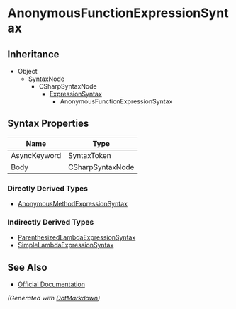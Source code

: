 # AnonymousFunctionExpressionSyntax

## Inheritance

* Object
  * SyntaxNode
    * CSharpSyntaxNode
      * [ExpressionSyntax](ExpressionSyntax.md)
        * AnonymousFunctionExpressionSyntax

## Syntax Properties

| Name         | Type             |
| ------------ | ---------------- |
| AsyncKeyword | SyntaxToken      |
| Body         | CSharpSyntaxNode |

### Directly Derived Types

* [AnonymousMethodExpressionSyntax](AnonymousMethodExpressionSyntax.md)

### Indirectly Derived Types

* [ParenthesizedLambdaExpressionSyntax](ParenthesizedLambdaExpressionSyntax.md)
* [SimpleLambdaExpressionSyntax](SimpleLambdaExpressionSyntax.md)

## See Also

* [Official Documentation](https://docs.microsoft.com/en-us/dotnet/api/microsoft.codeanalysis.csharp.syntax.anonymousfunctionexpressionsyntax)


*\(Generated with [DotMarkdown](http://github.com/JosefPihrt/DotMarkdown)\)*
